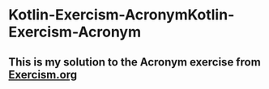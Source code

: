# Kotlin-Exercism-AcronymKotlin-Exercism-Acronym
## This is my solution to the Acronym exercise from [Exercism.org](https://exercism.org/tracks/kotlin/exercises/acronym)
